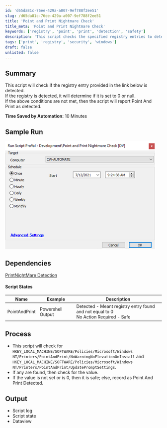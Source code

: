 ```yaml
---
id: 'd65da81c-76ee-429a-a007-9ef788f2ee51'
slug: /d65da81c-76ee-429a-a007-9ef788f2ee51
title: 'Point and Print Nightmare Check'
title_meta: 'Point and Print Nightmare Check'
keywords: ['registry', 'point', 'print', 'detection', 'safety']
description: 'This script checks the specified registry entries to determine if Point And Print is detected and whether it is set to a safe value. If the registry values are not set or are equal to zero, it reports that no action is required, ensuring system safety.'
tags: ['print', 'registry', 'security', 'windows']
draft: false
unlisted: false
---
```


## Summary

This script will check if the registry entry provided in the link below is detected.  
If the registry is detected, it will determine if it is set to 0 or null.  
If the above conditions are not met, then the script will report Point And Print as detected.  

**Time Saved by Automation:** 10 Minutes

## Sample Run

![Sample Run](../../../static/img/docs/d65da81c-76ee-429a-a007-9ef788f2ee51/image_1.png)

## Dependencies

[PrintNightMare Detection](/docs/f016ea11-da3b-4834-a5f0-3a55e3e3ad53) 

#### Script States

| Name              | Example          | Description                                                                                      |
|-------------------|------------------|--------------------------------------------------------------------------------------------------|
| PointAndPrint     | Powershell Output | Detected - Meant registry entry found and not equal to 0<br/>No Action Required - Safe          |

## Process

- This script will check for `HKEY_LOCAL_MACHINE/SOFTWARE/Policies/Microsoft/Windows NT/Printers/PointAndPrint/NoWarningNoElevationOnInstall` and `HKEY_LOCAL_MACHINE/SOFTWARE/Policies/Microsoft/Windows NT/Printers/PointAndPrint/UpdatePromptSettings`.
- If any are found, then check for the value.
- If the value is not set or is 0, then it is safe; else, record as Point And Print Detected.

## Output

- Script log
- Script state
- Dataview

